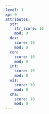 ```yaml
---
level: 1
xp: 0
attributes:
  str:
    str_score: 10
    mod: 0
  dex:
    score: 10
    mod: 0
  con:
    score: 10
    mod: 0
  int:
    score: 10
    mod: 0
  wis:
    score: 10
    mod: 0
  cha:
    score: 10
    mod: 0
---
```


